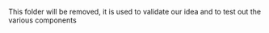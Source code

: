 This folder will be removed, it is used to validate our idea
and to test out the various components
